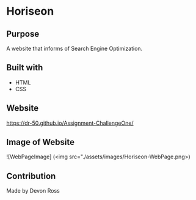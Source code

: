 # Horiseon

## Purpose

A website that informs of Search Engine Optimization.

## Built with

- HTML
- CSS

## Website

https://dr-50.github.io/Assignment-ChallengeOne/

## Image of Website

![WebPageImage] (<img src="./assets/images/Horiseon-WebPage.png>)

## Contribution

Made by Devon Ross
